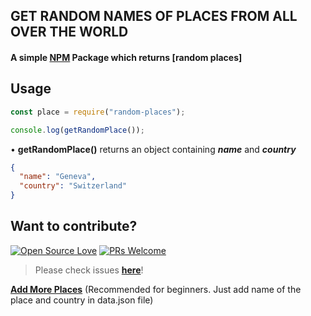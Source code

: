 ## GET RANDOM NAMES OF PLACES FROM ALL OVER THE WORLD

#### A simple [NPM](https://www.npmjs.com/package/random-places) Package which returns [random places]

## Usage

```js
const place = require("random-places");

console.log(getRandomPlace());
```

• <b> getRandomPlace()</b> returns an object containing <b><i>name</i></b> and <b><i>country</i></b>
</br>

```json
{
  "name": "Geneva",
  "country": "Switzerland"
}
```

## Want to contribute?

[![Open Source Love](https://badges.frapsoft.com/os/v2/open-source.svg?v=103)](https://github.com/Gautam-Arora24) [![PRs Welcome](https://img.shields.io/badge/PRs-welcome-brightgreen.svg?style=flat&logo=github)](https://github.com/Gautam-Arora24/random-places/pulls)

> Please check issues **[here](https://github.com/Gautam-Arora24/random-places/issues)**!



**[Add More Places](https://github.com/Gautam-Arora24/random-places/pulls/)** (Recommended for beginners. Just add name of the place and country in data.json file)
